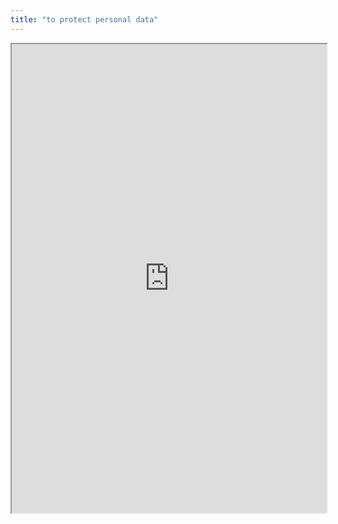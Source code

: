 ```yaml
---
title: "to protect personal data"
---
```



<iframe height="750" width="100%" src="https://ewelton.github.io/ktest/wiki.html#to%20protect%20personal%20data"></iframe>

